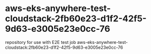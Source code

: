 # aws-eks-anywhere-test-cloudstack-2fb60e23-d1f2-42f5-9d63-e3005e23e0cc-76
repository for use with E2E test job aws-eks-anywhere-test-cloudstack:2fb60e23-d1f2-42f5-9d63-e3005e23e0cc-76
